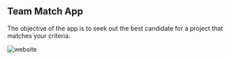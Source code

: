 ## Team Match App

The objective of the app is to seek out the best candidate for a project that matches your criteria.

![website](/images/website.png)

